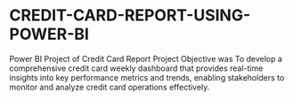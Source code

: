 # CREDIT-CARD-REPORT-USING-POWER-BI
Power BI Project of Credit Card Report 
Project Objective was To develop a comprehensive credit card weekly dashboard that provides real-time insights into key performance metrics and trends, enabling stakeholders to monitor and analyze credit card operations effectively.
